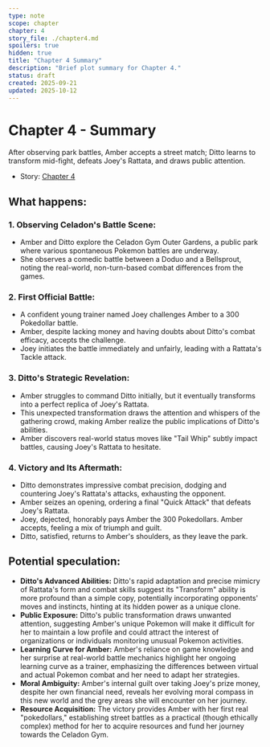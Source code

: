```yaml
---
type: note
scope: chapter
chapter: 4
story_file: ./chapter4.md
spoilers: true
hidden: true
title: "Chapter 4 Summary"
description: "Brief plot summary for Chapter 4."
status: draft
created: 2025-09-21
updated: 2025-10-12
---
```


# Chapter 4 - Summary

After observing park battles, Amber accepts a street match; Ditto learns to transform mid-fight, defeats Joey's Rattata, and draws public attention.

- Story: [Chapter 4](./chapter4.md)

## What happens:
### 1. Observing Celadon's Battle Scene:
*   Amber and Ditto explore the Celadon Gym Outer Gardens, a public park where various spontaneous Pokemon battles are underway.
*   She observes a comedic battle between a Doduo and a Bellsprout, noting the real-world, non-turn-based combat differences from the games.

### 2. First Official Battle:
*   A confident young trainer named Joey challenges Amber to a 300 Pokedollar battle.
*   Amber, despite lacking money and having doubts about Ditto's combat efficacy, accepts the challenge.
*   Joey initiates the battle immediately and unfairly, leading with a Rattata's Tackle attack.

### 3. Ditto's Strategic Revelation:
*   Amber struggles to command Ditto initially, but it eventually transforms into a perfect replica of Joey's Rattata.
*   This unexpected transformation draws the attention and whispers of the gathering crowd, making Amber realize the public implications of Ditto's abilities.
*   Amber discovers real-world status moves like "Tail Whip" subtly impact battles, causing Joey's Rattata to hesitate.

### 4. Victory and Its Aftermath:
*   Ditto demonstrates impressive combat precision, dodging and countering Joey's Rattata's attacks, exhausting the opponent.
*   Amber seizes an opening, ordering a final "Quick Attack" that defeats Joey's Rattata.
*   Joey, dejected, honorably pays Amber the 300 Pokedollars. Amber accepts, feeling a mix of triumph and guilt.
*   Ditto, satisfied, returns to Amber's shoulders, as they leave the park.

## Potential speculation:
*   **Ditto's Advanced Abilities:** Ditto's rapid adaptation and precise mimicry of Rattata's form and combat skills suggest its "Transform" ability is more profound than a simple copy, potentially incorporating opponents' moves and instincts, hinting at its hidden power as a unique clone.
*   **Public Exposure:** Ditto's public transformation draws unwanted attention, suggesting Amber's unique Pokemon will make it difficult for her to maintain a low profile and could attract the interest of organizations or individuals monitoring unusual Pokemon activities.
*   **Learning Curve for Amber:** Amber's reliance on game knowledge and her surprise at real-world battle mechanics highlight her ongoing learning curve as a trainer, emphasizing the differences between virtual and actual Pokemon combat and her need to adapt her strategies.
*   **Moral Ambiguity:** Amber's internal guilt over taking Joey's prize money, despite her own financial need, reveals her evolving moral compass in this new world and the grey areas she will encounter on her journey.
*   **Resource Acquisition:** The victory provides Amber with her first real "pokedollars," establishing street battles as a practical (though ethically complex) method for her to acquire resources and fund her journey towards the Celadon Gym.


